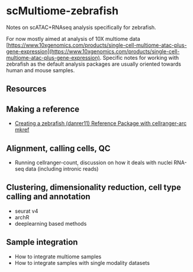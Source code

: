 # scMultiome-zebrafish
Notes on scATAC+RNAseq analysis specifically for zebrafish.

For now mostly aimed at analysis of 10X multiome data [https://www.10xgenomics.com/products/single-cell-multiome-atac-plus-gene-expression](https://www.10xgenomics.com/products/single-cell-multiome-atac-plus-gene-expression). Specific notes for working with zebrafish as the default analysis packages are usually oriented towards human and mouse samples.

## Resources


## Making a reference 

* [Creating a zebrafish (danrer11) Reference Package with cellranger-arc mkref](cellranger-arc-mkref.md)

## Alignment, calling cells, QC

* Running cellranger-count, discussion on how it deals with nuclei RNA-seq data (including intronic reads)

## Clustering, dimensionality reduction, cell type calling and annotation
* seurat v4
* archR
* deeplearning based methods

## Sample integration
* How to integrate multiome samples
* How to integrate samples with single modality datasets
